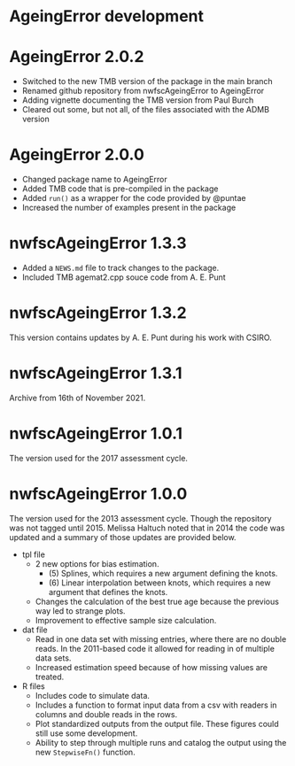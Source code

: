 # AgeingError development

# AgeingError 2.0.2
* Switched to the new TMB version of the package in the main branch
* Renamed github repository from nwfscAgeingError to AgeingError
* Adding vignette documenting the TMB version from Paul Burch
* Cleared out some, but not all, of the files associated with the ADMB version

# AgeingError 2.0.0

* Changed package name to AgeingError
* Added TMB code that is pre-compiled in the package
* Added `run()` as a wrapper for the code provided by @puntae
* Increased the number of examples present in the package

# nwfscAgeingError 1.3.3

* Added a `NEWS.md` file to track changes to the package.
* Included TMB agemat2.cpp souce code from A. E. Punt

# nwfscAgeingError 1.3.2

This version contains updates by A. E. Punt during his work with CSIRO.

# nwfscAgeingError 1.3.1

Archive from 16th of November 2021.

# nwfscAgeingError 1.0.1

The version used for the 2017 assessment cycle.

# nwfscAgeingError 1.0.0

The version used for the 2013 assessment cycle. Though the repository was not
tagged until 2015. Melissa Haltuch noted that in 2014 the code was updated and
a summary of those updates are provided below.

 - tpl file
   - 2 new options for bias estimation.
      - (5) Splines, which requires a new argument defining the knots.
      - (6) Linear interpolation between knots, which requires a new argument
        that defines the knots.
   - Changes the calculation of the best true age because the previous way
     led to strange plots.
   - Improvement to effective sample size calculation.
 - dat file
   - Read in one data set with missing entries, where there are no double
     reads. In the 2011-based code it allowed for reading in of multiple data
     sets.
   - Increased estimation speed because of how missing values are treated.
 - R files
   - Includes code to simulate data.
   - Includes a function to format input data from a csv with readers in
     columns and double reads in the rows.
   - Plot standardized outputs from the output file. These figures could still
     use some development.
   - Ability to step through multiple runs and catalog the output using the
     new `StepwiseFn()` function.
